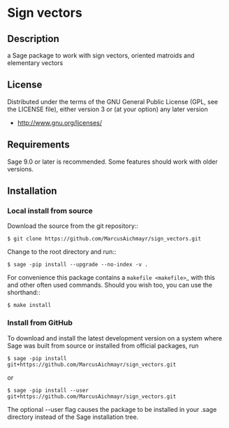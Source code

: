 # Sign vectors

## Description

a Sage package to work with sign vectors, oriented matroids and elementary vectors

## License

Distributed under the terms of the GNU General Public License (GPL, see the
LICENSE file), either version 3 or (at your option) any later version

- http://www.gnu.org/licenses/

## Requirements

Sage 9.0 or later is recommended. Some features should work with older versions.

## Installation

### Local install from source

Download the source from the git repository::

    $ git clone https://github.com/MarcusAichmayr/sign_vectors.git

Change to the root directory and run::

    $ sage -pip install --upgrade --no-index -v .

For convenience this package contains a `makefile <makefile>`_ with this
and other often used commands. Should you wish too, you can use the
shorthand::

    $ make install

### Install from GitHub

To download and install the latest development version on a system where Sage
was built from source or installed from official packages, run

    $ sage -pip install git+https://github.com/MarcusAichmayr/sign_vectors.git

or

    $ sage -pip install --user git+https://github.com/MarcusAichmayr/sign_vectors.git

The optional --user flag causes the package to be installed in your .sage directory instead of the Sage installation tree.

